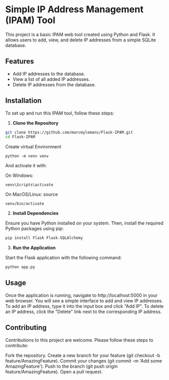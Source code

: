 # Simple IP Address Management (IPAM) Tool

This project is a basic IPAM web tool created using Python and Flask. It allows users to add, view, and delete IP addresses from a simple SQLite database.

## Features

- Add IP addresses to the database.
- View a list of all added IP addresses.
- Delete IP addresses from the database.

## Installation

To set up and run this IPAM tool, follow these steps:

1) **Clone the Repository**

```bash
git clone https://github.com/marcmylemans/Flask-IPAM.git
cd Flask-IPAM
```
Create virtual Environment

```
python -m venv venv
```

And activate it with:

On Windows: 

```
venv\Scripts\activate
```

On MacOS/Linux: source 

```
venv/bin/activate
```

2) **Install Dependencies**

Ensure you have Python installed on your system. Then, install the required Python packages using pip:

```bash
pip install Flask Flask-SQLAlchemy
```

3) **Run the Application**
   
Start the Flask application with the following command:

```bash
python app.py
```

## Usage

Once the application is running, navigate to http://localhost:5000 in your web browser. You will see a simple interface to add and view IP addresses. To add an IP address, type it into the input box and click "Add IP". To delete an IP address, click the "Delete" link next to the corresponding IP address.

## Contributing

Contributions to this project are welcome. Please follow these steps to contribute:

Fork the repository.
Create a new branch for your feature (git checkout -b feature/AmazingFeature).
Commit your changes (git commit -m 'Add some AmazingFeature').
Push to the branch (git push origin feature/AmazingFeature).
Open a pull request.
